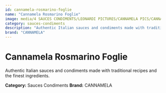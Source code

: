 ```yaml
---
id: cannamela-rosmarino-foglie
name: "Cannamela Rosmarino Foglie"
image: media/4 SAUCES CONDIMENTS/LEONARDI PICTURES/CANNAMELA PICS/CANNAMELA ROSMARINO FOGLIE.png
category: sauces-condiments
description: "Authentic Italian sauces and condiments made with traditional recipes and the finest ingredients."
brand: "CANNAMELA"
---
```


# Cannamela Rosmarino Foglie

Authentic Italian sauces and condiments made with traditional recipes and the finest ingredients.

**Category:** Sauces Condiments
**Brand:** CANNAMELA
